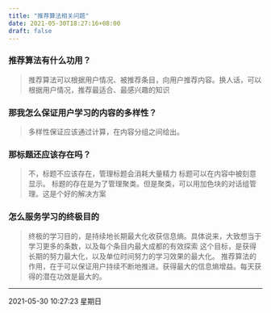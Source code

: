 ```yaml
---
title: "推荐算法相关问题"
date: 2021-05-30T18:27:16+08:00
draft: false
---
```


### 推荐算法有什么功用？
> 推荐算法可以根据用户情况、被推荐条目，向用户推荐内容。换人话，可以根据用户情况，推荐最适合、最感兴趣的知识

### 那我怎么保证用户学习的内容的多样性？
> 多样性保证应该通过计算，在内容分组之间给出。

### 那标题还应该存在吗？
> 不，标题不应该存在，管理标题会消耗大量精力
> 标题可以在内容中被刻意显示。
> 标题的存在是为了管理聚类。但是聚类，可以用加色块的对话组管理。这是个好的解决方案
### 怎么服务学习的终极目的
> 终极的学习目的，是持续地长期最大化收获信息熵。具体说来，大致想当于学习更多的条数，以及每个条目内最大成都的有效探索
> 这个目标，是获得长期的努力最大化，以及单位时间努力的学习效果的最大化。
> 推荐算法的作用，在于可以保证用户持续不断地推进。获得最大的信息熵增益。每天获得的潜在功效是最大的。

---
2021-05-30 10:27:23 星期日
